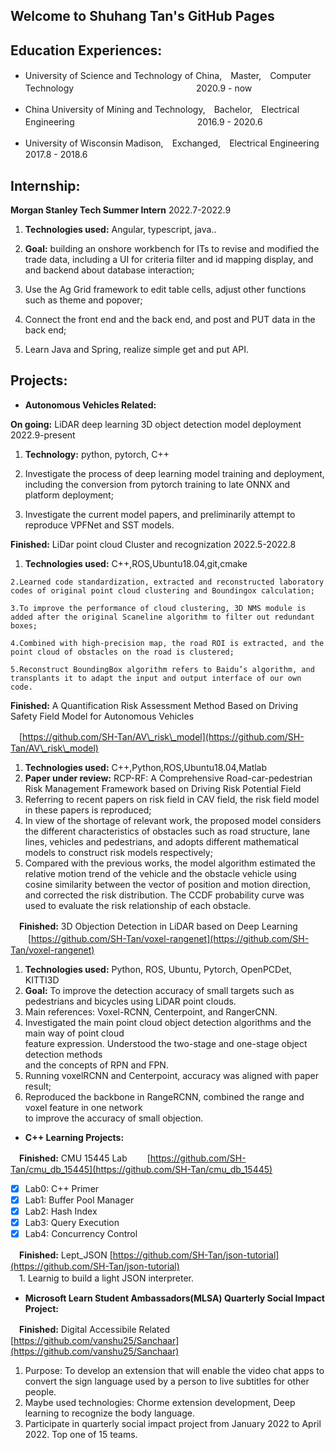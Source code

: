 ## Welcome to Shuhang Tan's GitHub Pages

## Education Experiences:

  *  University of Science and Technology of China,　Master,　Computer Technology　　　　　　　　　　　　　　2020.9 - now

  *  China University of Mining and Technology,　Bachelor,　Electrical Engineering　　　　　　　　　　　　　　2016.9 - 2020.6

  *  University of Wisconsin Madison,　Exchanged,　Electrical Engineering　　　　　　　　　　　　　　　　　　2017.8 - 2018.6  


## Internship:
**Morgan Stanley Tech Summer Intern**                                                                   2022.7-2022.9

1. **Technologies used:** Angular, typescript, java..
 
2. **Goal:** building an onshore workbench for ITs to revise and modified the trade data, including a UI for criteria
filter and id mapping display, and and backend about database interaction;

3. Use the Ag Grid framework to edit table cells, adjust other functions such as theme and popover;

4. Connect the front end and the back end, and post and PUT data in the back end;
 
5. Learn Java and Spring, realize simple get and put API.

## Projects:  
- **Autonomous Vehicles Related:**    

**On going:** LiDAR deep learning 3D object detection model deployment                                2022.9-present

  1. **Technology:** python, pytorch, C++
 
  2.  Investigate the process of deep learning model training and deployment, including the conversion from pytorch training to late ONNX and platform deployment;
 
  3.  Investigate the current model papers, and preliminarily attempt to reproduce VPFNet and SST models.




 **Finished:** LiDar point cloud Cluster and recognization                                            2022.5-2022.8
 
   1. **Technologies used:** C++,ROS,Ubuntu18.04,git,cmake
  
    2.Learned code standardization, extracted and reconstructed laboratory codes of original point cloud clustering and Boundingox calculation;

    3.To improve the performance of cloud clustering, 3D NMS module is added after the original Scaneline algorithm to filter out redundant boxes;

    4.Combined with high-precision map, the road ROI is extracted, and the point cloud of obstacles on the road is clustered;

    5.Reconstruct BoundingBox algorithm refers to Baidu’s algorithm, and transplants it to adapt the input and output interface of our own code.
   


  **Finished:** A Quantification Risk Assessment Method Based on Driving Safety Field Model for Autonomous Vehicles 
 
 　[https://github.com/SH-Tan/AV\_risk\_model](https://github.com/SH-Tan/AV\_risk\_model)  
   1. **Technologies used:** C++,Python,ROS,Ubuntu18.04,Matlab 
   2. **Paper under review:** RCP-RF: A Comprehensive Road-car-pedestrian Risk Management Framework based on Driving Risk Potential Field
   3. Referring to recent papers on risk field in CAV field, the risk field model in these papers is reproduced;
   4. In view of the shortage of relevant work, the proposed model considers the different characteristics of obstacles such as road structure, lane lines, vehicles and pedestrians, and adopts different mathematical models to construct risk models respectively;
   5. Compared with the previous works, the model algorithm estimated the relative motion trend of the vehicle and the obstacle vehicle using cosine similarity between the vector of position and motion direction, and corrected the risk distribution. The CCDF probability curve was used to evaluate the risk relationship of each obstacle. 
      
  　**Finished:** 3D Objection Detection in LiDAR based on Deep Learning     
   　　[https://github.com/SH-Tan/voxel-rangenet](https://github.com/SH-Tan/voxel-rangenet)  
   1.   **Technologies used:** Python, ROS, Ubuntu, Pytorch, OpenPCDet, KITTI3D  
   2.   **Goal:** To improve the detection accuracy of small targets such as pedestrians and bicycles using LiDAR point clouds.  
   3.    Main references: Voxel-RCNN, Centerpoint, and RangerCNN.  
   4.    Investigated the main point cloud object detection algorithms and the main way of point cloud  
         feature expression. Understood the two-stage and one-stage object detection methods  
         and the concepts of RPN and FPN.  
   5.    Running voxelRCNN and Centerpoint, accuracy was aligned with paper result;  
   6.    Reproduced the backbone in RangeRCNN, combined the range and voxel feature in one network  
         to improve the accuracy of small objection.  

- **C++ Learning Projects:** 

　**Finished:** CMU 15445 Lab 
 　　[https://github.com/SH-Tan/cmu_db_15445](https://github.com/SH-Tan/cmu_db_15445)
   - [x] Lab0:  C++ Primer
   - [x] Lab1:  Buffer Pool Manager
   - [x] Lab2:  Hash Index
   - [X] Lab3:  Query Execution
   - [X] Lab4:  Concurrency Control 
    
　**Finished:** Lept_JSON  [https://github.com/SH-Tan/json-tutorial](https://github.com/SH-Tan/json-tutorial)  
 　1. Learnig to build a light JSON interpreter.  
   
 - **Microsoft Learn Student Ambassadors(MLSA) Quarterly Social Impact Project:** 
 
　**Finished:** Digital Accessibile Related [https://github.com/vanshu25/Sanchaar](https://github.com/vanshu25/Sanchaar)  
   1. Purpose: To develop an extension that will enable the video chat apps to convert the sign language used by a person to live subtitles for other people.  
   2. Maybe used technologies: Chorme extension development, Deep learning to recognize the body language.
   3. Participate in quarterly social impact project from January 2022 to April 2022. Top one of 15 teams.
